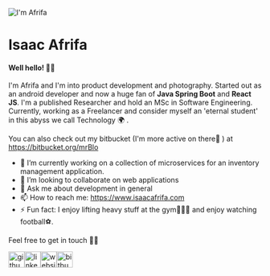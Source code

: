 ![I'm Afrifa](https://media-exp1.licdn.com/dms/image/C4E16AQFk-uHeIGhvyw/profile-displaybackgroundimage-shrink_350_1400/0/1631711017861?e=1638403200&v=beta&t=JmJawVXSt1e2D3TWmqXd2Ee6QqV0mo8fR1Wo09U2H08)

# Isaac Afrifa
#### Well hello! 👋🏾 

I'm Afrifa and I'm into product development and photography. Started out as an android developer and now a huge fan of **Java Spring Boot** and **React JS**. I'm a published Researcher and hold an MSc in Software Engineering. Currently, working as a Freelancer and consider myself an 'eternal student' in this abyss we call Technology 🌍 .

You can also check out my bitbucket (I'm more active on there🤪 ) at https://bitbucket.org/mrBlo


- 🔭 I’m currently working on a collection of microservices for an inventory management application. 
- 👯 I’m looking to collaborate on web applications 
- 💬 Ask me about development in general 
- 📫 How to reach me: https://www.isaacafrifa.com 
- ⚡ Fun fact: I enjoy lifting heavy stuff at the gym🏋🏽‍♂️ and enjoy watching football⚽️. 

Feel free to get in touch ✌🏾

[<img src='https://cdn.jsdelivr.net/npm/simple-icons@3.0.1/icons/github.svg' alt='github' width='32'>](https://github.com/https://github.com/isaacafrifa)[<img src='https://cdn.jsdelivr.net/npm/simple-icons@3.0.1/icons/linkedin.svg' alt='linkedin' width='32'>](https://www.linkedin.com/in/https://www.linkedin.com/in/isaac-afrifa-9aa543106)[<img src='https://cdn.jsdelivr.net/npm/simple-icons@3.0.1/icons/icloud.svg' alt='website' width='32'>](https://www.isaacafrifa.com/)[<img src='https://cdn.jsdelivr.net/npm/simple-icons@3.0.1/icons/bitbucket.svg' alt='bitbucket' width='32'>](https://bitbucket.org/mrBlo)
